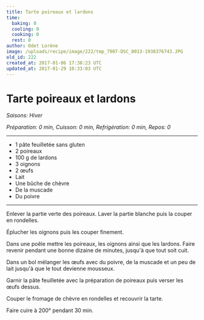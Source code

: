 ```yaml
---
title: Tarte poireaux et lardons
time:
  baking: 0
  cooling: 0
  cooking: 0
  rest: 0
author: Odet Lorène
image: /uploads/recipe/image/222/tmp_7907-DSC_0013-1938376743.JPG
old_id: 222
created_at: 2017-01-06 17:38:23 UTC
updated_at: 2017-01-29 10:33:03 UTC
---
```


# Tarte poireaux et lardons



*Saisons: Hiver*

*Préparation: 0 min, Cuisson: 0 min, Refrigération: 0 min, Repos: 0*

---

- 1 pâte feuilletée sans gluten
- 2 poireaux
- 100 g de lardons
- 3 oignons
- 2 œufs
- Lait
- Une bûche de chèvre
- De la muscade
- Du poivre

---

Enlever la partie verte des poireaux. Laver la partie blanche puis la couper en rondelles.

Éplucher les oignons puis les couper finement.

Dans une poêle mettre les poireaux, les oignons ainsi que les lardons. Faire revenir pendant une bonne dizaine de minutes, jusqu'à que tout soit cuit.

Dans un bol mélanger les œufs avec du poivre, de la muscade et un peu de lait jusqu'à que le tout devienne mousseux.

Garnir la pâte feuilletée avec la préparation de poireaux puis verser les œufs dessus. 

Couper le fromage de chèvre en rondelles et recouvrir la tarte.

Faire cuire à 200° pendant 30 min.
